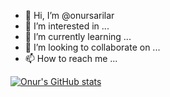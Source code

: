 - 👋 Hi, I’m @onursarilar
- 👀 I’m interested in ...
- 🌱 I’m currently learning ...
- 💞️ I’m looking to collaborate on ...
- 📫 How to reach me ...

<!---
onursarilar/onursarilar is a ✨ special ✨ repository because its `README.md` (this file) appears on your GitHub profile.
You can click the Preview link to take a look at your changes.
--->

[![Onur's GitHub stats](https://github-readme-stats.vercel.app/api?username=onursarilar)](https://github.com/onursarilar/github-readme-stats)
